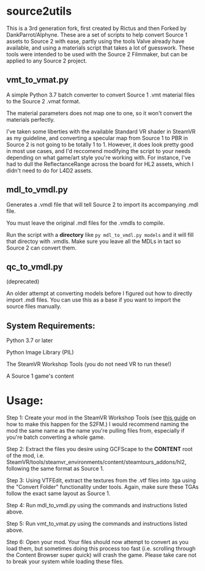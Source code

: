 # source2utils

This is a 3rd generation fork, first created by Rictus and then Forked by DankParrot/Alphyne. These are a set of scripts to help convert Source 1 assets to Source 2 with ease, partly using the tools Valve already have available, and using a materials script that takes a lot of guesswork. These tools were intended to be used with the Source 2 Filmmaker, but can be applied to any Source 2 project.

## vmt_to_vmat.py

A simple Python 3.7 batch converter to convert Source 1 .vmt material files to the Source 2 .vmat format.

The material parameters does not map one to one, so it won't convert the materials perfectly. 

I've taken some liberties with the available Standard VR shader in SteamVR as my guideline, and converting a specular map from Source 1 to PBR in Source 2 is not going to be totally 1 to 1. However, it does look pretty good in most use cases, and I'd reccomend modifying the script to your needs depending on what game/art style you're working with. For instance, I've had to dull the ReflectanceRange across the board for HL2 assets, which I didn't need to do for L4D2 assets.

## mdl_to_vmdl.py

Generates a .vmdl file that will tell Source 2 to import its accompanying .mdl file.

You must leave the original .mdl files for the .vmdls to compile.

Run the script with a __directory__ like `py mdl_to_vmdl.py models` and it will fill that directoy with .vmdls. Make sure you leave all the MDLs in tact so Source 2 can convert them.

## qc_to_vmdl.py

(deprecated)

An older attempt at converting models before I figured out how to directly import .mdl files.
You can use this as a base if you want to import the source files manually.

## System Requirements:
Python 3.7 or later

Python Image Library (PIL)

The SteamVR Workshop Tools (you do not need VR to run these!)

A Source 1 game's content

# Usage:
Step 1: Create your mod in the SteamVR Workshop Tools (see [this guide](https://steamcommunity.com/sharedfiles/filedetails/?id=2014947360) on how to make this happen for the S2FM.) I would recommend naming the mod the same name as the name you're pulling files from, especially if you're batch converting a whole game.

Step 2: Extract the files you desire using GCFScape to the __CONTENT__ root of the mod, i.e. SteamVR/tools/steamvr_environments/content/steamtours_addons/hl2, following the same format as Source 1.

Step 3: Using VTFEdit, extract the textures from the .vtf files into .tga using the "Convert Folder" functionality under tools. Again, make sure these TGAs follow the exact same layout as Source 1.

Step 4: Run mdl_to_vmdl.py using the commands and instructions listed above.

Step 5: Run vmt_to_vmat.py using the commands and instructions listed above.

Step 6: Open your mod. Your files should now attempt to convert as you load them, but sometimes doing this process too fast (i.e. scrolling through the Content Browser super quick) will crash the game. Please take care not to break your system while loading these files.
